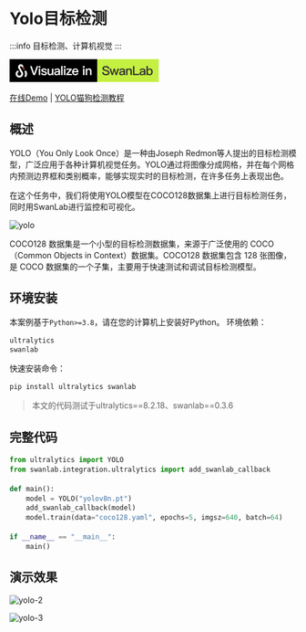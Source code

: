 # Yolo目标检测

:::info
目标检测、计算机视觉
:::

[![](/assets/badge1.svg)](https://swanlab.cn/@ZeyiLin/ultratest/runs/yux7vclmsmmsar9ear7u5/chart)

[在线Demo](https://swanlab.cn/@ZeyiLin/ultratest/runs/yux7vclmsmmsar9ear7u5/chart) | [YOLO猫狗检测教程](https://zhuanlan.zhihu.com/p/702525559)

## 概述

YOLO（You Only Look Once）是一种由Joseph Redmon等人提出的目标检测模型，广泛应用于各种计算机视觉任务。YOLO通过将图像分成网格，并在每个网格内预测边界框和类别概率，能够实现实时的目标检测，在许多任务上表现出色。

在这个任务中，我们将使用YOLO模型在COCO128数据集上进行目标检测任务，同时用SwanLab进行监控和可视化。

![yolo](/assets/example-yolo-1.png)

COCO128 数据集是一个小型的目标检测数据集，来源于广泛使用的 COCO（Common Objects in Context）数据集。COCO128 数据集包含 128 张图像，是 COCO 数据集的一个子集，主要用于快速测试和调试目标检测模型。

## 环境安装

本案例基于`Python>=3.8`，请在您的计算机上安装好Python。 环境依赖：

```txt
ultralytics
swanlab
```

快速安装命令：

```bash
pip install ultralytics swanlab
```

> 本文的代码测试于ultralytics==8.2.18、swanlab==0.3.6

## 完整代码

```python
from ultralytics import YOLO
from swanlab.integration.ultralytics import add_swanlab_callback

def main():
    model = YOLO("yolov8n.pt")
    add_swanlab_callback(model)
    model.train(data="coco128.yaml", epochs=5, imgsz=640, batch=64)

if __name__ == "__main__":
    main()
```


## 演示效果

![yolo-2](/assets/example-yolo-2.png)

![yolo-3](/assets/example-yolo-3.png)